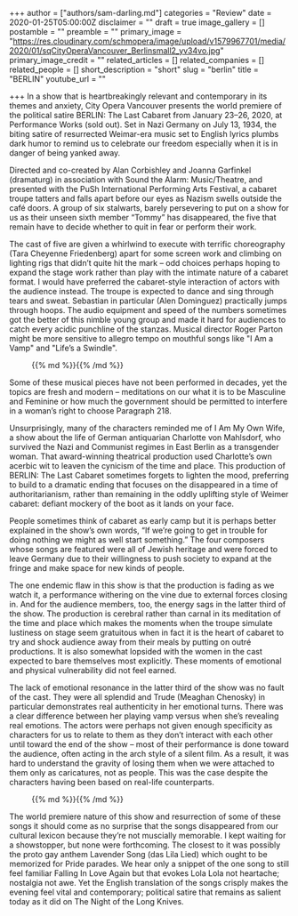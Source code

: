 +++
author = ["authors/sam-darling.md"]
categories = "Review"
date = 2020-01-25T05:00:00Z
disclaimer = ""
draft = true
image_gallery = []
postamble = ""
preamble = ""
primary_image = "https://res.cloudinary.com/schmopera/image/upload/v1579967701/media/2020/01/sqCityOperaVancouver_Berlinsmall2_yv34vo.jpg"
primary_image_credit = ""
related_articles = []
related_companies = []
related_people = []
short_description = "short"
slug = "berlin"
title = "BERLIN"
youtube_url = ""

+++
In a show that is heartbreakingly relevant and contemporary in its themes and anxiety, City Opera Vancouver presents the world premiere of the political satire BERLIN: The Last Cabaret from January 23–26, 2020, at Performance Works (sold out). Set in Nazi Germany on July 13, 1934, the biting satire of resurrected Weimar-era music set to English lyrics plumbs dark humor to remind us to celebrate our freedom especially when it is in danger of being yanked away.

Directed and co-created by Alan Corbishley and Joanna Garfinkel (dramaturg) in association with Sound the Alarm: Music/Theatre, and presented with the PuSh International Performing Arts Festival, a cabaret troupe tatters and falls apart before our eyes as Nazism swells outside the café doors. A group of six stalwarts, barely persevering to put on a show for us as their unseen sixth member “Tommy” has disappeared, the five that remain have to decide whether to quit in fear or perform their work.

The cast of five are given a whirlwind to execute with terrific choreography (Tara Cheyenne Friedenberg) apart for some screen work and climbing on lighting rigs that didn’t quite hit the mark – odd choices perhaps hoping to expand the stage work rather than play with the intimate nature of a cabaret format. I would have preferred the cabaret-style interaction of actors with the audience instead. The troupe is expected to dance and sing through tears and sweat. Sebastian in particular (Alen Dominguez) practically jumps through hoops. The audio equipment and speed of the numbers sometimes got the better of this nimble young group and made it hard for audiences to catch every acidic punchline of the stanzas. Musical director Roger Parton might be more sensitive to allegro tempo on mouthful songs like "I Am a Vamp" and "Life’s a Swindle".

<figure data-type="image">{{% md %}}{{% /md %}}

<figcaption></figcaption>

</figure>

Some of these musical pieces have not been performed in decades, yet the topics are fresh and modern – meditations on our what it is to be Masculine and Feminine or how much the government should be permitted to interfere in a woman’s right to choose Paragraph 218.

Unsurprisingly, many of the characters reminded me of I Am My Own Wife, a show about the life of German antiquarian Charlotte von Mahlsdorf, who survived the Nazi and Communist regimes in East Berlin as a transgender woman. That award-winning theatrical production used Charlotte’s own acerbic wit to leaven the cynicism of the time and place. This production of BERLIN: The Last Cabaret sometimes forgets to lighten the mood, preferring to build to a dramatic ending that focuses on the disappeared in a time of authoritarianism, rather than remaining in the oddly uplifting style of Weimer cabaret: defiant mockery of the boot as it lands on your face.

People sometimes think of cabaret as early camp but it is perhaps better explained in the show’s own words, “If we’re going to get in trouble for doing nothing we might as well start something.” The four composers whose songs are featured were all of Jewish heritage and were forced to leave Germany due to their willingness to push society to expand at the fringe and make space for new kinds of people.

The one endemic flaw in this show is that the production is fading as we watch it, a performance withering on the vine due to external forces closing in. And for the audience members, too, the energy sags in the latter third of the show. The production is cerebral rather than carnal in its meditation of the time and place which makes the moments when the troupe simulate lustiness on stage seem gratuitous when in fact it is the heart of cabaret to try and shock audience away from their meals by putting on outré productions. It is also somewhat lopsided with the women in the cast expected to bare themselves most explicitly. These moments of emotional and physical vulnerability did not feel earned.

The lack of emotional resonance in the latter third of the show was no fault of the cast. They were all splendid and Trude (Meaghan Chenosky) in particular demonstrates real authenticity in her emotional turns. There was a clear difference between her playing vamp versus when she’s revealing real emotions. The actors were perhaps not given enough specificity as characters for us to relate to them as they don’t interact with each other until toward the end of the show – most of their performance is done toward the audience, often acting in the arch style of a silent film. As a result, it was hard to understand the gravity of losing them when we were attached to them only as caricatures, not as people. This was the case despite the characters having been based on real-life counterparts.

<figure data-type="image">{{% md %}}{{% /md %}}

<figcaption></figcaption>

</figure>

The world premiere nature of this show and resurrection of some of these songs it should come as no surprise that the songs disappeared from our cultural lexicon because they’re not muscially memorable. I kept waiting for a showstopper, but none were forthcoming. The closest to it was possibly the proto gay anthem Lavender Song (das Lila Lied) which ought to be memorized for Pride parades. We hear only a snippet of the one song to still feel familiar Falling In Love Again but that evokes Lola Lola not heartache; nostalgia not awe. Yet the English translation of the songs crisply makes the evening feel vital and contemporary; political satire that remains as salient today as it did on The Night of the Long Knives.